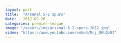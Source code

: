 ```yaml
---
layout: post
title:  "Arsenal 5-2 spurs"
date:   2012-02-26
categories: premier-league
image: "/assets/img/arsenal-5-2-spurs-2012.jpg"
video: "https://www.youtube.com/embed/Rcj_00LQzBI"
---
```


